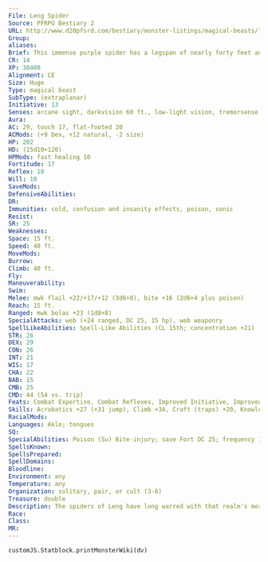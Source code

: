 ```yaml
---
File: Leng Spider
Source: PFRPG Bestiary 2
URL: http://www.d20pfsrd.com/bestiary/monster-listings/magical-beasts/leng-spider
Group: 
aliases: 
Brief: This immense purple spider has a legspan of nearly forty feet and a hideously bloated body, yet still moves with fluid grace.
CR: 14
XP: 38400
Alignment: CE
Size: Huge
Type: magical beast
SubType: (extraplanar)
Initiative: 13
Senses: arcane sight, darkvision 60 ft., low-light vision, tremorsense 60 ft.; Perception +21
Aura: 
AC: 29, touch 17, flat-footed 20
ACMods: (+9 Dex, +12 natural, -2 size)
HP: 202
HD: (15d10+120)
HPMods: fast healing 10
Fortitude: 17
Reflex: 18
Will: 10
SaveMods: 
DefensiveAbilities: 
DR: 
Immunities: cold, confusion and insanity effects, poison, sonic
Resist: 
SR: 25
Weaknesses: 
Space: 15 ft.
Speed: 40 ft.
MoveMods: 
Burrow: 
Climb: 40 ft.
Fly: 
Maneuverability: 
Swim: 
Melee: mwk flail +22/+17/+12 (3d6+8), bite +16 (2d6+4 plus poison)
Reach: 15 ft.
Ranged: mwk bolas +23 (1d8+8)
SpecialAttacks: web (+24 ranged, DC 25, 15 hp), web weaponry
SpellLikeAbilities: Spell-Like Abilities (CL 15th; concentration +21)  Constant-arcane sight, freedom of movement, tongues   At Will-dispel magic, fabricate (webs only)   3/day-air walk, invisibility, major image (DC 19)   1/day-charm monster (DC 20), insanity (DC 23), mirage arcana (DC 21), veil (DC 22)
STR: 26
DEX: 29
CON: 26
INT: 21
WIS: 17
CHA: 22
BAB: 15
CMB: 25
CMD: 44 (54 vs. trip)
Feats: Combat Expertise, Combat Reflexes, Improved Initiative, Improved Trip, Iron Will, Point-Blank Shot, Precise Shot, Vital Strike
Skills: Acrobatics +27 (+31 jump), Climb +34, Craft (traps) +20, Knowledge (any one) +20, Perception +21, Spellcraft +20, Use Magic Device +21
RacialMods: 
Languages: Aklo; tongues
SQ: 
SpecialAbilities: Poison (Su) Bite-injury; save Fort DC 25; frequency 1/round for 6 rounds; effect 1d4 Con plus confusion for 1 round; cure 2 consecutive saves. A Leng spider's venom causes flesh to blister and rot away and the mind to experience vivid and horrific hallucinations-these visions cause the poisoned creature to react in an unpredictable manner, as if confused. The hallucination element of this poison is mind-affecting. The save DC is Constitution-based.  Web Weaponry (Ex) A Leng spider is talented at using its webs to construct masterwork weapons. This technique of weapon creation allows the spider to effectively create a flail or bolas by attaching a heavy object such as a rock or chunk of metal to a cord of webbing. The spider attaches one end of this webbing to a leg and can then wield the weighted cord as a masterwork flail or a masterwork bolas. It can only wield one such weapon at a time-it must use its other legs to walk. If a Leng spider drops or loses a web weapon, it can create a new one as a full-round action, provided it has access to heavy-weight objects of the correct size (such as loose rocks or skulls).
SpellsKnown: 
SpellsPrepared: 
SpellDomains: 
Bloodline: 
Environment: any
Temperature: any
Organization: solitary, pair, or cult (3-6)
Treasure: double
Description: The spiders of Leng have long warred with that realm's more humanoid denizens, yet this does not make the spiders allies of sane life. These spiders see themselves as deserving of true positions of power, and the only creatures they suffer to live apart from their kin are their magically controlled slaves. Fortunately, the spiders have no intrinsic way to travel to the Material Plane, and must use portals or other methods to visit this world. Artistic trap builders, Leng spiders construct lairs of dangerous and haunting beauty made of webs and other materials found nearby.  A Leng spider's body is 18 feet long and weighs 6,000 pounds. Most leng spiders possess only 7 legs, but some possess 9, 11, or only 5-they never possess an even number.
Race: 
Class: 
MR: 
---
```

```dataviewjs
customJS.Statblock.printMonsterWiki(dv)
```
